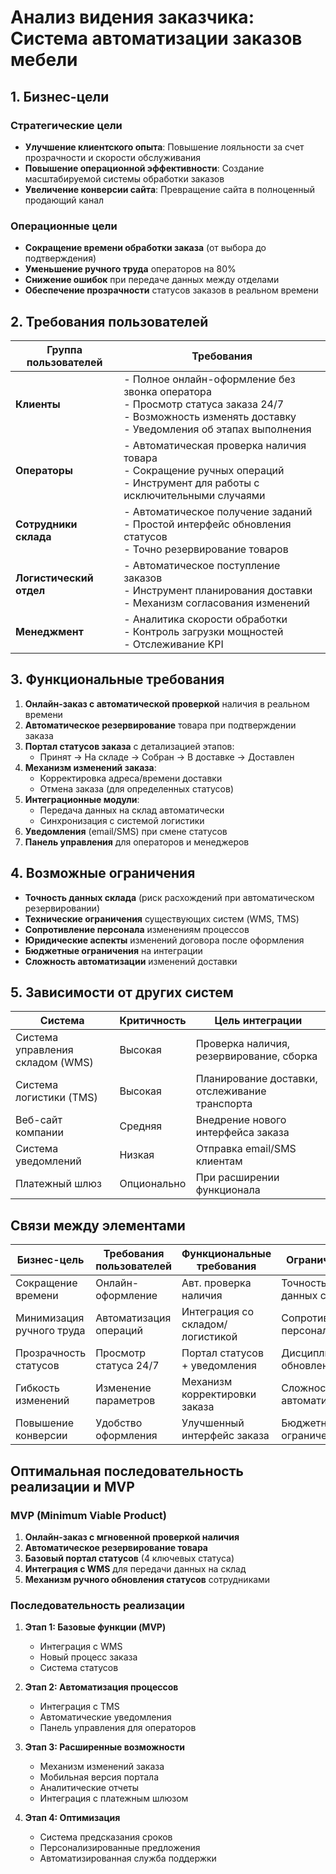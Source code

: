 # Анализ видения заказчика: Система автоматизации заказов мебели

## 1. Бизнес-цели
### Стратегические цели
- **Улучшение клиентского опыта**: Повышение лояльности за счет прозрачности и скорости обслуживания
- **Повышение операционной эффективности**: Создание масштабируемой системы обработки заказов
- **Увеличение конверсии сайта**: Превращение сайта в полноценный продающий канал

### Операционные цели
- **Сокращение времени обработки заказа** (от выбора до подтверждения)
- **Уменьшение ручного труда** операторов на 80%
- **Снижение ошибок** при передаче данных между отделами
- **Обеспечение прозрачности** статусов заказов в реальном времени

## 2. Требования пользователей
| Группа пользователей      | Требования                                                                 |
|---------------------------|----------------------------------------------------------------------------|
| **Клиенты**               | - Полное онлайн-оформление без звонка оператора<br>- Просмотр статуса заказа 24/7<br>- Возможность изменять доставку<br>- Уведомления об этапах выполнения |
| **Операторы**             | - Автоматическая проверка наличия товара<br>- Сокращение ручных операций<br>- Инструмент для работы с исключительными случаями |
| **Сотрудники склада**     | - Автоматическое получение заданий<br>- Простой интерфейс обновления статусов<br>- Точно резервирование товаров |
| **Логистический отдел**   | - Автоматическое поступление заказов<br>- Инструмент планирования доставки<br>- Механизм согласования изменений |
| **Менеджмент**            | - Аналитика скорости обработки<br>- Контроль загрузки мощностей<br>- Отслеживание KPI |

## 3. Функциональные требования
1. **Онлайн-заказ с автоматической проверкой** наличия в реальном времени
2. **Автоматическое резервирование** товара при подтверждении заказа
3. **Портал статусов заказа** с детализацией этапов:
    - Принят → На складе → Собран → В доставке → Доставлен
4. **Механизм изменений заказа**:
    - Корректировка адреса/времени доставки
    - Отмена заказа (для определенных статусов)
5. **Интеграционные модули**:
    - Передача данных на склад автоматически
    - Синхронизация с системой логистики
6. **Уведомления** (email/SMS) при смене статусов
7. **Панель управления** для операторов и менеджеров

## 4. Возможные ограничения
- **Точность данных склада** (риск расхождений при автоматическом резервировании)
- **Технические ограничения** существующих систем (WMS, TMS)
- **Сопротивление персонала** изменениям процессов
- **Юридические аспекты** изменений договора после оформления
- **Бюджетные ограничения** на интеграции
- **Сложность автоматизации** изменений доставки

## 5. Зависимости от других систем
| Система                  | Критичность | Цель интеграции                               |
|--------------------------|-------------|-----------------------------------------------|
| Система управления складом (WMS) | Высокая     | Проверка наличия, резервирование, сборка      |
| Система логистики (TMS)  | Высокая     | Планирование доставки, отслеживание транспорта|
| Веб-сайт компании        | Средняя     | Внедрение нового интерфейса заказа            |
| Система уведомлений      | Низкая      | Отправка email/SMS клиентам                   |
| Платежный шлюз           | Опционально | При расширении функционала                    |

## Связи между элементами
| Бизнес-цель               | Требования пользователей | Функциональные требования      | Ограничения               | Зависимости               |
|---------------------------|--------------------------|--------------------------------|---------------------------|---------------------------|
| Сокращение времени        | Онлайн-оформление        | Авт. проверка наличия          | Точность данных склада    | WMS                       |
| Минимизация ручного труда | Автоматизация операций   | Интеграция со складом/логистикой| Сопротивление персонала   | TMS                       |
| Прозрачность статусов     | Просмотр статуса 24/7    | Портал статусов + уведомления  | Дисциплина обновления     | Система уведомлений       |
| Гибкость изменений        | Изменение параметров     | Механизм корректировки заказа  | Сложность автоматизации   | TMS (для доставки)        |
| Повышение конверсии       | Удобство оформления      | Улучшенный интерфейс заказа    | Бюджетные ограничения     | Веб-сайт                  |

## Оптимальная последовательность реализации и MVP

### MVP (Minimum Viable Product)
1. **Онлайн-заказ с мгновенной проверкой наличия**
2. **Автоматическое резервирование товара**
3. **Базовый портал статусов** (4 ключевых статуса)
4. **Интеграция с WMS** для передачи данных на склад
5. **Механизм ручного обновления статусов** сотрудниками

### Последовательность реализации
1. **Этап 1: Базовые функции (MVP)**
    - Интеграция с WMS
    - Новый процесс заказа
    - Система статусов

2. **Этап 2: Автоматизация процессов**
    - Интеграция с TMS
    - Автоматические уведомления
    - Панель управления для операторов

3. **Этап 3: Расширенные возможности**
    - Механизм изменений заказа
    - Мобильная версия портала
    - Аналитические отчеты
    - Интеграция с платежным шлюзом

4. **Этап 4: Оптимизация**
    - Система предсказания сроков
    - Персонализированные предложения
    - Автоматизированная служба поддержки